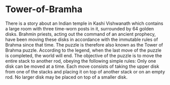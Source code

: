 # Tower-of-Bramha
There is a story about an Indian temple in Kashi Vishwanath which contains a large room with three time-worn posts in it, surrounded by 64 golden disks. Brahmin priests, acting out the command of an ancient prophecy, have been moving these disks in accordance with the immutable rules of Brahma since that time. The puzzle is therefore also known as the Tower of Brahma puzzle. According to the legend, when the last move of the puzzle is completed, the world will end.   The objective of the puzzle is to move the entire stack to another rod, obeying the following simple rules:      Only one disk can be moved at a time.     Each move consists of taking the upper disk from one of the stacks and placing it on top of another stack or on an empty rod.     No larger disk may be placed on top of a smaller disk.
